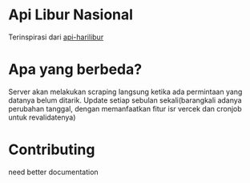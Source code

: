 # Api Libur Nasional
Terinspirasi dari [api-harilibur](https://api-harilibur.vercel.app)

# Apa yang berbeda?
Server akan melakukan scraping langsung ketika ada permintaan yang datanya belum ditarik.
Update setiap sebulan sekali(barangkali adanya perubahan tanggal, dengan memanfaatkan fitur isr vercek dan cronjob untuk revalidatenya)

# Contributing
need better documentation
